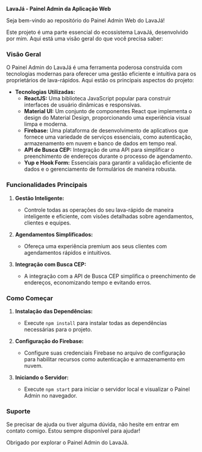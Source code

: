 **LavaJá - Painel Admin da Aplicação Web**

Seja bem-vindo ao repositório do Painel Admin Web do LavaJá!

Este projeto é uma parte essencial do ecossistema LavaJá, desenvolvido por mim. Aqui está uma visão geral do que você precisa saber:

### Visão Geral

O Painel Admin do LavaJá é uma ferramenta poderosa construída com tecnologias modernas para oferecer uma gestão eficiente e intuitiva para os proprietários de lava-rápidos. Aqui estão os principais aspectos do projeto:

- **Tecnologias Utilizadas:**
  - **ReactJS:** Uma biblioteca JavaScript popular para construir interfaces de usuário dinâmicas e responsivas.
  - **Material UI:** Um conjunto de componentes React que implementa o design do Material Design, proporcionando uma experiência visual limpa e moderna.
  - **Firebase:** Uma plataforma de desenvolvimento de aplicativos que fornece uma variedade de serviços essenciais, como autenticação, armazenamento em nuvem e banco de dados em tempo real.
  - **API de Busca CEP:** Integração de uma API para simplificar o preenchimento de endereços durante o processo de agendamento.
  - **Yup e Hook Form:** Essenciais para garantir a validação eficiente de dados e o gerenciamento de formulários de maneira robusta.

### Funcionalidades Principais

1. **Gestão Inteligente:**

   - Controle todas as operações do seu lava-rápido de maneira inteligente e eficiente, com visões detalhadas sobre agendamentos, clientes e equipes.

2. **Agendamentos Simplificados:**

   - Ofereça uma experiência premium aos seus clientes com agendamentos rápidos e intuitivos.

3. **Integração com Busca CEP:**
   - A integração com a API de Busca CEP simplifica o preenchimento de endereços, economizando tempo e evitando erros.

### Como Começar

1. **Instalação das Dependências:**

   - Execute `npm install` para instalar todas as dependências necessárias para o projeto.

2. **Configuração do Firebase:**

   - Configure suas credenciais Firebase no arquivo de configuração para habilitar recursos como autenticação e armazenamento em nuvem.

3. **Iniciando o Servidor:**
   - Execute `npm start` para iniciar o servidor local e visualizar o Painel Admin no navegador.

### Suporte

Se precisar de ajuda ou tiver alguma dúvida, não hesite em entrar em contato comigo. Estou sempre disponível para ajudar!

Obrigado por explorar o Painel Admin do LavaJá.
